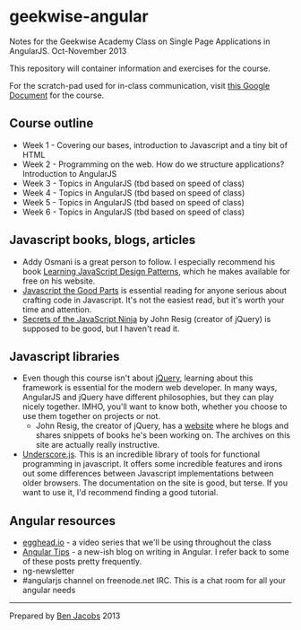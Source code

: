 geekwise-angular
================

Notes for the Geekwise Academy Class on Single Page Applications in AngularJS. Oct-November 2013

This repository will container information and exercises for the course.

For the scratch-pad used for in-class communication, visit [this Google Document](https://docs.google.com/document/d/1NooNNQOT7rnUjAlosTANZTFeIrtONByDNiT8JQ79Eu8/edit?usp=sharing) for the course.

Course outline
--------------

- Week 1 - Covering our bases, introduction to Javascript and a tiny bit of HTML
- Week 2 - Programming on the web. How do we structure applications? Introduction to AngularJS
- Week 3 - Topics in AngularJS (tbd based on speed of class)
- Week 4 - Topics in AngularJS (tbd based on speed of class)
- Week 5 - Topics in AngularJS (tbd based on speed of class)
- Week 6 - Topics in AngularJS (tbd based on speed of class)

Javascript books, blogs, articles
---------------------------------

- Addy Osmani is a great person to follow. I especially recommend his book [Learning JavaScript Design Patterns](http://addyosmani.com/resources/essentialjsdesignpatterns/book/), which he makes available for free on his website.
- [Javascript the Good Parts](http://www.amazon.com/JavaScript-Good-Parts-Douglas-Crockford/dp/0596517742) is essential reading for anyone serious about crafting code in Javascript. It's not the easiest read, but it's worth your time and attention.
- [Secrets of the JavaScript Ninja](http://www.amazon.com/gp/product/193398869X/ref=as_li_ss_il?ie=UTF8&camp=1789&creative=390957&creativeASIN=193398869X&linkCode=as2&tag=jspro-20) by John Resig (creator of jQuery) is supposed to be good, but I haven't read it.

Javascript libraries
--------------------

- Even though this course isn't about [jQuery](http://www.jquery.com), learning about this framework is essential for the modern web developer. In many ways, AngularJS and jQuery have different philosophies, but they can play nicely together. IMHO, you'll want to know both, whether you choose to use them together on projects or not.
    - John Resig, the creator of jQuery, has a [website](http://ejohn.org/) where he blogs and shares snippets of books he's been working on. The archives on this site are actually really instructive.
- [Underscore.js](http://underscorejs.com). This is an incredible library of tools for functional programming in javascript. It offers some incredible features and irons out some differences between Javascript implementations between older browsers. The documentation on the site is good, but terse. If you want to use it, I'd recommend finding a good tutorial.


Angular resources
-----------------

- [egghead.io](http://egghead.io) - a video series that we'll be using throughout the class
- [Angular Tips](http://www.angular-tips.com) - a new-ish blog on writing in Angular. I refer back to some of these posts pretty frequently.
- ng-newsletter
- #angularjs channel on freenode.net IRC. This is a chat room for all your angular needs

-----------

Prepared by [Ben Jacobs](http://twitter.com/benmjacobs) 2013
